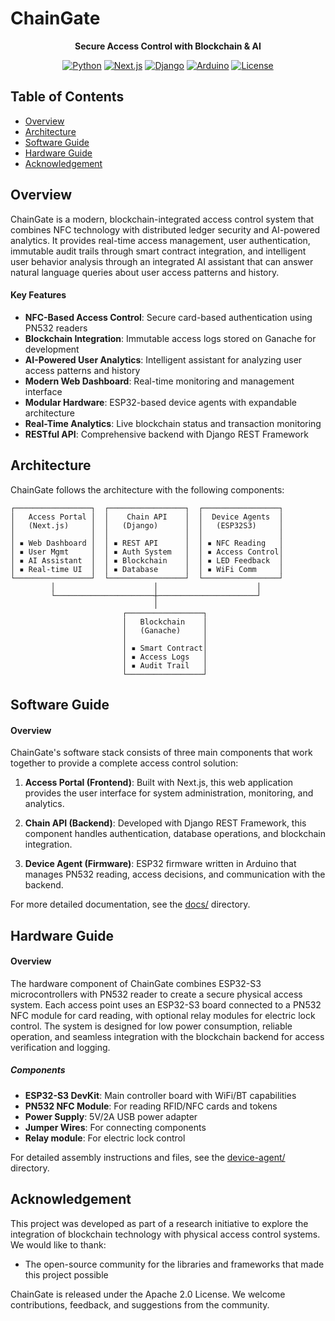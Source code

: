 # ChainGate
<div align="center">

**Secure Access Control with Blockchain & AI**

[![Python](https://img.shields.io/badge/Python-3.8+-blue.svg)](https://python.org)
[![Next.js](https://img.shields.io/badge/Next.js-15.2.4-black.svg)](https://nextjs.org)
[![Django](https://img.shields.io/badge/Django-5.2.1-green.svg)](https://djangoproject.com)
[![Arduino](https://img.shields.io/badge/Arduino-ESP32-orange.svg)](https://arduino.cc)
[![License](https://img.shields.io/badge/License-Apache%202.0-blue.svg)](LICENSE)

</div>

## Table of Contents

- [Overview](#overview)
- [Architecture](#architecture)
- [Software Guide](#software-guide)
- [Hardware Guide](#hardware-guide)
- [Acknowledgement](#acknowledgement)

## Overview

ChainGate is a modern, blockchain-integrated access control system that combines NFC technology with distributed ledger security and AI-powered analytics. It provides real-time access management, user authentication, immutable audit trails through smart contract integration, and intelligent user behavior analysis through an integrated AI assistant that can answer natural language queries about user access patterns and history.

#### Key Features

- **NFC-Based Access Control**: Secure card-based authentication using PN532 readers
- **Blockchain Integration**: Immutable access logs stored on Ganache for development
- **AI-Powered User Analytics**: Intelligent assistant for analyzing user access patterns and history
- **Modern Web Dashboard**: Real-time monitoring and management interface
- **Modular Hardware**: ESP32-based device agents with expandable architecture
- **Real-Time Analytics**: Live blockchain status and transaction monitoring
- **RESTful API**: Comprehensive backend with Django REST Framework

## Architecture

ChainGate follows the architecture with the following components:

```
┌─────────────────┐  ┌─────────────────┐  ┌─────────────────┐
│   Access Portal │  │    Chain API    │  │  Device Agents  │
│   (Next.js)     │  │   (Django)      │  │   (ESP32S3)     │
│                 │  │                 │  │                 │
│ ▪ Web Dashboard │  │ ▪ REST API      │  │ ▪ NFC Reading   │
│ ▪ User Mgmt     │  │ ▪ Auth System   │  │ ▪ Access Control│
│ ▪ AI Assistant  │  │ ▪ Blockchain    │  │ ▪ LED Feedback  │
│ ▪ Real-time UI  │  │ ▪ Database      │  │ ▪ WiFi Comm     │
└─────────────────┘  └─────────────────┘  └─────────────────┘
         │                      │                      │
         └──────────────────────┼──────────────────────┘
                                │
                         ┌─────────────────┐
                         │   Blockchain    │
                         │   (Ganache)     │
                         │                 │
                         │ ▪ Smart Contract│
                         │ ▪ Access Logs   │
                         │ ▪ Audit Trail   │
                         └─────────────────┘
```

## Software Guide
#### Overview
ChainGate's software stack consists of three main components that work together to provide a complete access control solution:

1. **Access Portal (Frontend)**: Built with Next.js, this web application provides the user interface for system administration, monitoring, and analytics.

2. **Chain API (Backend)**: Developed with Django REST Framework, this component handles authentication, database operations, and blockchain integration.

3. **Device Agent (Firmware)**: ESP32 firmware written in Arduino that manages PN532 reading, access decisions, and communication with the backend.

For more detailed documentation, see the [docs/](/docs/) directory.

## Hardware Guide
#### Overview
The hardware component of ChainGate combines ESP32-S3 microcontrollers with PN532 reader to create a secure physical access system. Each access point uses an ESP32-S3 board connected to a PN532 NFC module for card reading, with optional relay modules for electric lock control. The system is designed for low power consumption, reliable operation, and seamless integration with the blockchain backend for access verification and logging.
##### Components

- **ESP32-S3 DevKit**: Main controller board with WiFi/BT capabilities
- **PN532 NFC Module**: For reading RFID/NFC cards and tokens
- **Power Supply**: 5V/2A USB power adapter
- **Jumper Wires**: For connecting components
- **Relay module**:  For electric lock control


For detailed assembly instructions and files, see the [device-agent/](/device-agent/) directory.

## Acknowledgement

This project was developed as part of a research initiative to explore the integration of blockchain technology with physical access control systems. We would like to thank:

- The open-source community for the libraries and frameworks that made this project possible

ChainGate is released under the Apache 2.0 License. We welcome contributions, feedback, and suggestions from the community.